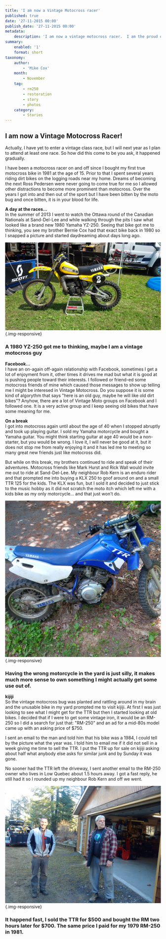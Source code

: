 ```yaml
---
title: 'I am now a Vintage Motocross racer'
published: true
date: '27-11-2015 00:00'
publish_date: '27-11-2015 00:00'
metadata:
    description: 'I am now a vintage motocross racer.  I am the proud owner of a 1984 Suzuki RM 250'
summary:
    enabled: '1'
    format: short
taxonomy:
    author:
        - 'Mike Cox'
    month:
        - November
    tag:
        - rm250
        - restoration
        - story
        - photos
    category:
        - Stories
---
```


## I am now a Vintage Motocross Racer!  

Actually, I have yet to enter a vintage class race, but I will next year as I plan to attend at least one race.  So how did this come to be you ask, it happened gradually.

I have been a motocross racer on and off since I bought my first true motocross bike in 1981 at the age of 15.  Prior to that I spent several years riding dirt bikes on the logging roads near my home. Dreams of becoming the next Ross Pedersen were never going to come true for me so I allowed other distractions to become more prominent than motocross.  Over the years I got into and then out of the sport but I have been bitten by the moto bug and once bitten, it is in your blood for life.

**A day at the races...**  
In the summer of 2013 I went to watch the Ottawa round of the Canadian Nationals at Sand-Del-Lee and while walking through the pits I saw what looked like a brand new 1980 Yamaha YZ-250.  Seeing that bike got me to thinking, you see my brother Bernie Cox had that exact bike back in 1980 so I snapped a picture and started daydreaming about days long ago.

![A 1980 YZ-250 got me to thinking](1980-yz-250.jpg?cropResize=800,800){.img-responsive}
### A 1980 YZ-250 got me to thinking, maybe I am a vintage motocross guy

**Facebook...**  
I have an on-again off-again relationship with Facebook, sometimes I get a lot of enjoyment from it, other times it drives me mad but what it is good at is pushing people toward their interests.  I followed or friend-ed some motocross friends of mine which caused those messages to show up telling me I might be interesed in Vintage Motocross.  Do you suppose it is some kind of algorythm that says "here is an old guy, maybe he will like old dirt bikes"?  Anyhow, there are a lot of Vintage Moto groups on Facebook and I followed one.  It is a very active group and I keep seeing old bikes that have some meaning for me.

**On a break**  
I got into motocross again until about the age of 40 when I stopped abruptly and took up playing guitar.  I sold my Yamaha motorcycle and bought a Yamaha guitar.  You might think starting guitar at age 40 would be a non-starter, but you would be wrong.  I love it, I will never be good at it, but it does not stop me from really enjoying it and it has led me to meeting so many great new friends just like motocross did. 

But while on this break, my brothers continued to ride and speak of their adventures.  Motocross friends like Mark Hurst and Rick Wall would invite me out to ride at Sand-Del-Lee.  My neighbour Rob Kern is an enduro rider and that prompted me into buying a KLX 250 to goof around on and a small TTR 125 for the kids.  The KLX was fun, but I sold it and decided to just stick to the music hobby as it did not scratch the moto itch which left me with a kids bike as my only motorcycle... and that just won't do.

![An old TTR 125](IMG_20150626_125432.jpg){.img-responsive}  
### Having the wrong motorcycle in the yard is just silly, it makes much more sense to own something I might actually get some use out of.

**kijiji**  
So the vintage motocross bug was planted and rattling around in my brain and the unusable bike in my yard prompted me to visit kijiji.  At first I was just looking to see what I might get for the TTR but then I started looking at old bikes.  I decided that if I were to get some vintage iron, it would be an RM-250 so I did a search for just that: "RM-250" and an ad for a mid-80s model came up with an asking price of $750. 

I sent an email to the man and told him that his bike was a 1984, I could tell by the picture what the year was. I told him to email me if it did not sell in a week giving me time to sell the TTR.  I put the TTR up for sale on kijiji asking about half what anybody else asks for similar junk and by Sunday it was gone. 

No sooner had the TTR left the driveway, I sent another email to the RM-250 owner who lives in Low Quebec about 1.5 hours away. I got a fast reply, he still had it so I rounded up my neighbour Rob Kern and off we went.

![Rob Kern and the RM-250 seller](IMG_20151108_145634.jpg){.img-responsive}
### It happend fast, I sold the TTR for $500 and bought the RM two hours later for $700. The same price I paid for my 1979 RM-250 in 1981.  





